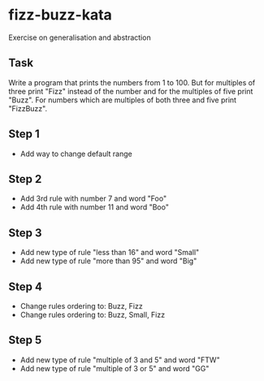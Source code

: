 # fizz-buzz-kata

Exercise on generalisation and abstraction

## Task

Write a program that prints the numbers from 1 to 100. But for multiples of three print "Fizz" instead of the number and for the multiples of five print "Buzz". For numbers which are multiples of both three and five print "FizzBuzz".

## Step 1

- Add way to change default range

## Step 2

- Add 3rd rule with number 7 and word "Foo"
- Add 4th rule with number 11 and word "Boo"

## Step 3

- Add new type of rule "less than 16" and word "Small"
- Add new type of rule "more than 95" and word "Big"

## Step 4

- Change rules ordering to: Buzz, Fizz
- Change rules ordering to: Buzz, Small, Fizz

## Step 5

- Add new type of rule "multiple of 3 and 5" and word "FTW"
- Add new type of rule "multiple of 3 or 5" and word "GG"
